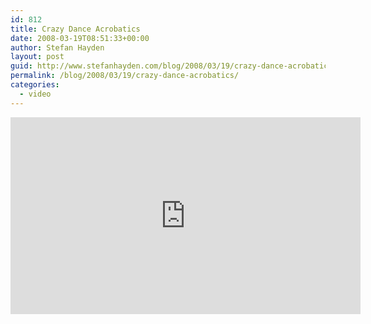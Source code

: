 ```yaml
---
id: 812
title: Crazy Dance Acrobatics
date: 2008-03-19T08:51:33+00:00
author: Stefan Hayden
layout: post
guid: http://www.stefanhayden.com/blog/2008/03/19/crazy-dance-acrobatics/
permalink: /blog/2008/03/19/crazy-dance-acrobatics/
categories:
  - video
---
```

<iframe width="560" height="315" src="http://www.youtube.com/v/RAJ8-Pegoig&hl=en" title="YouTube video player" frameborder="0" allow="accelerometer; autoplay; clipboard-write; encrypted-media; gyroscope; picture-in-picture" allowfullscreen></iframe>
